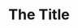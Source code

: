 ---
title: The Title
description: This is the first of many episodes. Something happens.
file: 2014-01-19-the.title.jpg
chapter: 2
page: 1
---